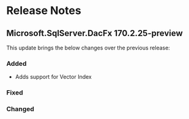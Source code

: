 # Release Notes

## Microsoft.SqlServer.DacFx 170.2.25-preview

This update brings the below changes over the previous release:

### Added
* Adds support for Vector Index 

### Fixed

### Changed
